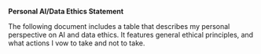 **Personal AI/Data Ethics Statement**

The following document includes a table that describes my personal perspective on AI and data ethics. It features general ethical principles, and what actions I vow to take and not to take.

